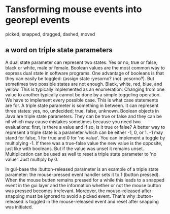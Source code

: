 # Tansforming mouse events into georepl events

picked, snapped, dragged, dashed, moved



## a word on triple state parameters

A dual state parameter can represent two states. Yes or no, true or false, black or white, male or female. Boolean values are the most common way to express dual state in software programs. One advantage of booleans is that they can easily be toggled: (assign state :yesorno? (not :yesorno?).
But sometimes two possible states are not enough. Black, white, red, blue, and yellow. This is typically implemented as an enumeration. Changing from one value to another typically cannot be done by a simple toggeling operation. We have to implement every possible case. This is what case statements are for.
A triple state parameter is something in between. It can represent three states: yes, no, undecided; true, false, unknown. Boolean objects in Java are triple state parameters. They can be true or false and they can be nil which may cause mistakes sometimes because you need two evaluations: first, is there a value and if so, is it true or false?
A better way to represent a triple state is a parameter which can be either -1, 0, or 1. -1 may stand for false, 1 for true and 0 for 'no value'. You can implement a toggle by multiplying -1. If there was a true-false value the new value is the opposite, just like with booleans. But if the value was unset it remains unset. Multiplication can be used as well to reset a triple state parameter to 'no value'. Just multiply by 0.

In gui-base the :button-released parameter is an example of a triple state parameter: the mouse-pressed event handler sets it to 1 (button pressed). When the mouse butten remains pressed for a while this leads to a snapped event in the gui layer and the information whether or not the mouse button was pressed becomes irrelevant. Moreover, the mouse-released after snapping must be ignored to avoid a picked event. That's why :button-released is toggled in the mouse-released event and reset after snapping was initiated.
